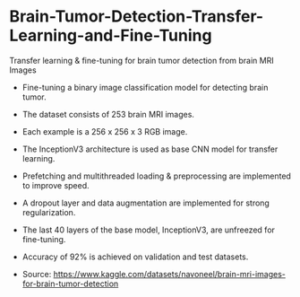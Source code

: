 # Brain-Tumor-Detection-Transfer-Learning-and-Fine-Tuning
Transfer learning & fine-tuning for brain tumor detection from brain MRI Images

* Fine-tuning a binary image classification model for detecting brain tumor.
* The dataset consists of 253 brain MRI images.
* Each example is a 256 x 256 x 3 RGB image.
* The InceptionV3 architecture is used as base CNN model for transfer learning.
* Prefetching and multithreaded loading & preprocessing are implemented to improve speed.
* A dropout layer and data augmentation are implemented for strong regularization. 
* The last 40 layers of the base model, InceptionV3, are unfreezed for fine-tuning.
* Accuracy of 92% is achieved on validation and test datasets.

* Source: https://www.kaggle.com/datasets/navoneel/brain-mri-images-for-brain-tumor-detection
